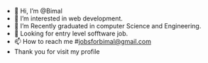- 👋 Hi, I’m @Bimal
- 👀 I’m interested in web development.
- 🌱 I’m Recently graduated in computer Science and Engineering.
- 💞 Looking for entry level sofftware job.
- 📫 How to reach me #jobsforbimal@gmail.com
- Thank you for visit my profile

<!---
Bimal-861/Bimal-861 is a ✨ special ✨ repository because its `README.md` (this file) appears on your GitHub profile.
You can click the Preview link to take a look at your changes.
--->
